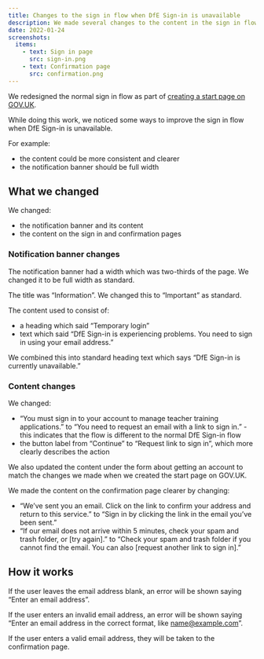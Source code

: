 ```yaml
---
title: Changes to the sign in flow when DfE Sign-in is unavailable
description: We made several changes to the content in the sign in flow when DfE Sign-in is unavailable.
date: 2022-01-24
screenshots:
  items:
    - text: Sign in page
      src: sign-in.png
    - text: Confirmation page
      src: confirmation.png
---
```


We redesigned the normal sign in flow as part of [creating a start page on GOV.UK](#).

While doing this work, we noticed some ways to improve the sign in flow when DfE Sign-in is unavailable.

For example:

- the content could be more consistent and clearer
- the notification banner should be full width

## What we changed

We changed:

- the notification banner and its content
- the content on the sign in and confirmation pages

### Notification banner changes

The notification banner had a width which was two-thirds of the page. We changed it to be full width as standard.

The title was “Information”. We changed this to “Important” as standard.

The content used to consist of:

- a heading which said “Temporary login”
- text which said “DfE Sign-in is experiencing problems. You need to sign in using your email address.”

We combined this into standard heading text which says “DfE Sign-in is currently unavailable.”

### Content changes

We changed:

- “You must sign in to your account to manage teacher training applications.” to “You need to request an email with a link to sign in.” - this indicates that the flow is different to the normal DfE Sign-in flow
- the button label from “Continue” to “Request link to sign in”, which more clearly describes the action

We also updated the content under the form about getting an account to match the changes we made when we created the start page on GOV.UK.

We made the content on the confirmation page clearer by changing:

- “We’ve sent you an email. Click on the link to confirm your address and return to this service.” to “Sign in by clicking the link in the email you’ve been sent.”
- “If our email does not arrive within 5 minutes, check your spam and trash folder, or [try again].” to “Check your spam and trash folder if you cannot find the email. You can also [request another link to sign in].”

## How it works

If the user leaves the email address blank, an error will be shown saying “Enter an email address”.

If the user enters an invalid email address, an error will be shown saying “Enter an email address in the correct format, like name@example.com”.

If the user enters a valid email address, they will be taken to the confirmation page.
